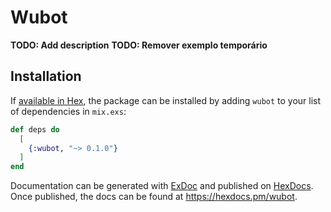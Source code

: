 # Wubot

**TODO: Add description**
**TODO: Remover exemplo temporário**


## Installation

If [available in Hex](https://hex.pm/docs/publish), the package can be installed
by adding `wubot` to your list of dependencies in `mix.exs`:

```elixir
def deps do
  [
    {:wubot, "~> 0.1.0"}
  ]
end
```

Documentation can be generated with [ExDoc](https://github.com/elixir-lang/ex_doc)
and published on [HexDocs](https://hexdocs.pm). Once published, the docs can
be found at <https://hexdocs.pm/wubot>.

